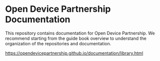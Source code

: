 # Open Device Partnership Documentation
This repository contains documentation for Open Device Partnership. We recommend starting from the guide book overview to understand the organization of the repositories and documentation.

https://opendevicepartnership.github.io/documentation/library.html